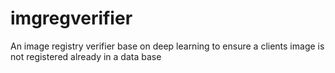 # imgregverifier
An image registry verifier  base on deep learning to ensure a clients image is not registered already in a data base 
